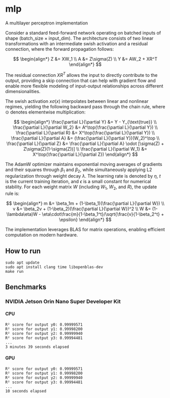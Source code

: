 # mlp
A multilayer perceptron implementation

Consider a standard feed-forward network operating on batched inputs of shape (batch_size × input_dim). The architecture consists of two linear transformations with an intermediate swish activation and a residual connection, where the forward propagation follows:

$$
\begin{align*}
Z &= XW_1 \\
A &= Z\sigma(Z) \\
Y &= AW_2 + XR^T
\end{align*}
$$

The residual connection $XR^T$ allows the input to directly contribute to the output, providing a skip connection that can help with gradient flow and enable more flexible modeling of input-output relationships across different dimensionalities.

The swish activation $x\sigma(x)$ interpolates between linear and nonlinear regimes, yielding the following backward pass through the chain rule, where $\odot$ denotes elementwise multiplication:

$$
\begin{align*}
\frac{\partial L}{\partial Y} &= Y - Y_{\text{true}} \\
\frac{\partial L}{\partial W_2} &= A^\top(\frac{\partial L}{\partial Y}) \\
\frac{\partial L}{\partial R} &= X^\top(\frac{\partial L}{\partial Y}) \\
\frac{\partial L}{\partial A} &= (\frac{\partial L}{\partial Y})(W_2)^\top \\
\frac{\partial L}{\partial Z} &= \frac{\partial L}{\partial A} \odot [\sigma(Z) + Z\sigma(Z)(1-\sigma(Z))] \\
\frac{\partial L}{\partial W_1} &= X^\top(\frac{\partial L}{\partial Z})
\end{align*}
$$

The AdamW optimizer maintains exponential moving averages of gradients and their squares through $\beta_1$ and $\beta_2$, while simultaneously applying L2 regularization through weight decay $\lambda$. The learning rate is denoted by $\eta$, $t$ is the current training iteration, and $\epsilon$ is a small constant for numerical stability. For each weight matrix $W$ (including $W_1$, $W_2$, and $R$), the update rule is:

$$
\begin{align*}
m &= \beta_1m + (1-\beta_1)(\frac{\partial L}{\partial W}) \\
v &= \beta_2v + (1-\beta_2)(\frac{\partial L}{\partial W})^2 \\
W &= (1-\lambda\eta)W - \eta\cdot\frac{m}{1-\beta_1^t}/\sqrt{\frac{v}{1-\beta_2^t} + \epsilon}
\end{align*}
$$

The implementation leverages BLAS for matrix operations, enabling efficient computation on modern hardware.

## How to run
```
sudo apt update
sudo apt install clang time libopenblas-dev
make run
```

## Benchmarks

### NVIDIA Jetson Orin Nano Super Developer Kit

#### CPU
```
R² score for output y0: 0.99999571
R² score for output y1: 0.99998200
R² score for output y2: 0.99999940
R² score for output y3: 0.99994481
...
3 minutes 39 seconds elapsed
```

#### GPU
```
R² score for output y0: 0.99999571
R² score for output y1: 0.99998200
R² score for output y2: 0.99999940
R² score for output y3: 0.99994481
...
10 seconds elapsed
```